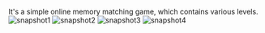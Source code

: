 It's a simple online memory matching game, which contains various levels.
![snapshot1](https://user-images.githubusercontent.com/127256562/223834902-8ed391c4-8869-4773-b523-93d2d6d3447f.png)
![snapshot2](https://user-images.githubusercontent.com/127256562/223834916-ffaefce3-5078-4bcc-9c10-fe6c9296b77e.png)
![snapshot3](https://user-images.githubusercontent.com/127256562/223834925-1db80c55-0d9e-4243-87c0-eb7e1c1e93a6.png)
![snapshot4](https://user-images.githubusercontent.com/127256562/223834929-a9eeb22a-87e6-49c3-99d0-48f5c52ac043.png)
